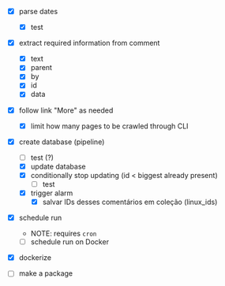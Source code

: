 - [x] parse dates
    - [x] test
- [x] extract required information from comment
    - [x] text
    - [x] parent
    - [x] by
    - [x] id
    - [x] data
- [x] follow link "More" as needed
  - [x] limit how many pages to be crawled through CLI
- [x] create database (pipeline)
    - [ ] test (?)
    - [x] update database
    - [x] conditionally stop updating (id < biggest already present)
        - [ ] test
    - [x] trigger alarm
        - [x] salvar IDs desses comentários em coleção (linux_ids)
- [x] schedule run
    - NOTE: requires `cron`
    - [ ] schedule run on Docker
- [x] dockerize
- [ ] make a package


